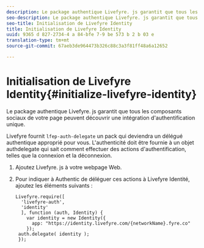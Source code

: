 ```yaml
---
description: Le package authentique Livefyre. js garantit que tous les composants sociaux de votre page peuvent découvrir une intégration d'authentification unique.
seo-description: Le package authentique Livefyre. js garantit que tous les composants sociaux de votre page peuvent découvrir une intégration d'authentification unique.
seo-title: Initialisation de Livefyre Identity
title: Initialisation de Livefyre Identity
uuid: 9365 d 827-2734-4 a 84-bfe 7-9 be 573 b 2 b 03 e
translation-type: tm+mt
source-git-commit: 67aeb3de964473b326c88c3a3f81ff48a6a12652

---
```



# Initialisation de Livefyre Identity{#initialize-livefyre-identity}

Le package authentique Livefyre. js garantit que tous les composants sociaux de votre page peuvent découvrir une intégration d&#39;authentification unique.

Livefyre fournit `lfep-auth-delegate` un pack qui deviendra un délégué authentique approprié pour vous. L&#39;authenticité doit être fournie à un objet authdelegate qui sait comment effectuer des actions d&#39;authentification, telles que la connexion et la déconnexion.

1. Ajoutez Livefyre. js à votre webpage Web.
1. Pour indiquer à Authentic de déléguer ces actions à Livefyre Identité, ajoutez les éléments suivants :

   ```
   Livefyre.require([ 
     'livefyre-auth', 
     'identity' 
     ], function (auth, Identity) { 
       var identity = new Identity({ 
         app: "https://identity.livefyre.com/{networkName}.fyre.co" 
       }); 
    auth.delegate( identity ); 
    });
   ```
